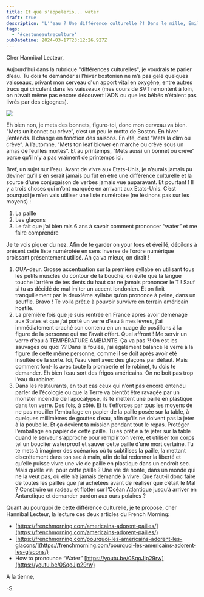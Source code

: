 ```yaml
---
title: Et qué s'appelerio... water
draft: true
description: 'L''eau ? Une différence culturelle ?! Dans le mille, Emile !'
tags:
  - '#cestuneautreculture'
pubDatetime: 2024-03-17T23:12:26.927Z
---
```


Cher Hannibal Lecteur,

Aujourd’hui dans la rubrique "différences culturelles", je voudrais te parler d’eau. Tu dois te demander si l’hiver bostonien ne m’a pas gelé quelques vaisseaux, privant mon cerveau d'un apport vital en oxygène, entre autres trucs qui circulent dans les vaisseaux (mes cours de SVT remontent à loin, on n’avait même pas encore découvert l’ADN ou que les bébés n’étaient pas livrés par des cigognes).

![](/assets/ouadeur.jpg)

Eh bien non, je mets des bonnets, figure-toi, donc mon cerveau va bien. "Mets un bonnet ou crève”, c’est un peu le motto de Boston. En hiver j’entends. Il change en fonction des saisons. En été, c’est “Mets la clim ou crève”. A l’automne, “Mets ton leaf blower en marche ou crève sous un amas de feuilles mortes”. Et au printemps, “Mets aussi un bonnet ou crève” parce qu’il n’y a pas vraiment de printemps ici.

Bref, un sujet sur l’eau. Avant de vivre aux Etats-Unis, je n’aurais jamais pu deviner qu’il s'en serait jamais pu fût en être une différence culturelle et la source d'une conjugaison de verbes jamais vue auparavant. Et pourtant !
Il y a trois choses qui m’ont marquée en arrivant aux Etats-Unis. C’est pourquoi je m’en vais utiliser une liste numérotée (ne lésinons pas sur les moyens) :

1. La paille
2. Les glaçons
3. Le fait que j’ai bien mis 6 ans à savoir comment prononcer “water” et me faire comprendre

Je te vois piquer du nez. Afin de te garder on your toes et éveillé, dépilons à présent cette liste numérotée en sens inverse de l’ordre numérique croissant présentement utilisé. Ah ça va mieux, on dirait !

1. OUA-deur. Grosse accentuation sur la première syllabe en utilisant tous les petits muscles du contour de ta bouche, on évite que la langue touche l’arrière de tes dents du haut car ne jamais prononcer le T ! Sauf si tu as décidé de mal imiter un accent londonien. Et on finit tranquillement par la deuxième syllabe qu’on prononce à peine, dans un souffle. Bravo ! Te voilà prêt.e à pouvoir survivre en terrain américain hostile.
2. La première fois que je suis rentrée en France après avoir déménagé aux States et que j’ai porté un verre d’eau à mes lèvres, j'ai immédiatement craché son contenu en un nuage de postillons à la figure de la personne qui me l’avait offert. Quel affront ! Me servir un verre d’eau à TEMPÉRATURE AMBIANTE. Ça va pas ?! On est les sauvages ou quoi ?? Dans la foulée, j’ai également balancé le verre à la figure de cette même personne, comme il se doit après avoir été insultée de la sorte. Ici, l’eau vient avec des glaçons par défaut. Mais comment font-ils avec toute la plomberie et le robinet, tu dois te demander. Eh bien l’eau sort des frigos américains. On ne boit pas trop l’eau du robinet.
3. Dans les restaurants, en tout cas ceux qui n’ont pas encore entendu parler de l’écologie ou que la Terre va bientôt être ravagée par un monster incendie de l’apocalypse, ils te mettent une paille en plastique dans ton verre. Des fois, à côté. Et tu t’efforces par tous les moyens de ne pas mouiller l’emballage en papier de la paille posée sur la table, à quelques millimètres de gouttes d’eau, afin qu’ils ne doivent pas la jeter à la poubelle. Et ça devient ta mission pendant tout le repas. Protéger l’emballage en papier de cette paille. Tu es prêt.e à te jeter sur la table quand le serveur s’approche pour remplir ton verre, et utiliser ton corps tel un bouclier waterproof et sauver cette paille d’une mort certaine. Tu te mets à imaginer des scénarios où tu subtilises la paille, la mettant discrètement dans ton sac à main, afin de lui redonner la liberté et qu’elle puisse vivre une vie de paille en plastique dans un endroit sec. Mais quelle vie  pour cette paille ? Une vie de honte, dans un monde qui ne la veut pas, où elle n’a jamais demandé à vivre. Que faut-il donc faire de toutes les pailles que j’ai achetées avant de réaliser que c’était le Mal ? Construire un radeau et flotter sur l’Océan Atlantique jusqu’à arriver en Antarctique et demander pardon aux ours polaires ?

Quant au pourquoi de cette différence culturelle, je te propose, cher Hannibal Lecteur, la lecture ces deux articles du French Morning:

* [https://frenchmorning.com/americains-adorent-pailles/](https://frenchmorning.com/americains-adorent-pailles/)
* [https://frenchmorning.com/pourquoi-les-americains-adorent-les-glacons/](https://frenchmorning.com/pourquoi-les-americains-adorent-les-glacons/)
* How to pronounce “Water” [https://youtu.be/0SqoJip29rw](https://youtu.be/0SqoJip29rw)

A la tienne,

-S.
